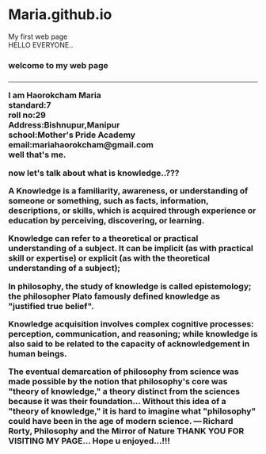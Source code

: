 # Maria.github.io
My first web page<br>
HELLO EVERYONE..
<h3>welcome to my web page<h3><hr>
I am Haorokcham Maria<br>
standard:7<br>
roll no:29<br>
Address:Bishnupur,Manipur<br>
school:Mother's Pride Academy<br>
email:mariahaorokcham@gmail.com<br>
well that's me.

now let's talk about what is knowledge..???

A Knowledge is a familiarity, awareness, or understanding of someone or something, such as facts, information, descriptions, or skills, which is acquired through experience or education by perceiving, discovering, or learning.

Knowledge can refer to a theoretical or practical understanding of a subject. It can be implicit (as with practical skill or expertise) or explicit (as with the theoretical understanding of a subject);

In philosophy, the study of knowledge is called epistemology; the philosopher Plato famously defined knowledge as "justified true belief".

Knowledge acquisition involves complex cognitive processes: perception, communication, and reasoning; while knowledge is also said to be related to the capacity of acknowledgement in human beings.

The eventual demarcation of philosophy from science was made possible by the notion that philosophy's core was "theory of knowledge," a theory distinct from the sciences because it was their foundation... Without this idea of a "theory of knowledge," it is hard to imagine what "philosophy" could have been in the age of modern science.
               — Richard Rorty, Philosophy and the Mirror of Nature
THANK YOU FOR VISITING MY PAGE...
Hope u enjoyed...!!!



